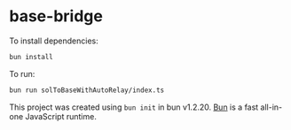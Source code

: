 # base-bridge

To install dependencies:

```bash
bun install
```

To run:

```bash
bun run solToBaseWithAutoRelay/index.ts
```

This project was created using `bun init` in bun v1.2.20. [Bun](https://bun.com) is a fast all-in-one JavaScript runtime.

